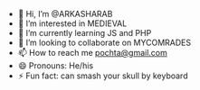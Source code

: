 - 👋 Hi, I’m @ARKASHARAB
- 👀 I’m interested in MEDIEVAL
- 🌱 I’m currently learning JS and PHP
- 💞️ I’m looking to collaborate on MYCOMRADES
- 📫 How to reach me pochta@gmail.com
- 😄 Pronouns: He/his
- ⚡ Fun fact: can smash your skull by keyboard

<!---
ARKASHARAB/ARKASHARAB is a ✨ special ✨ repository because its `README.md` (this file) appears on your GitHub profile.
You can click the Preview link to take a look at your changes.
--->

